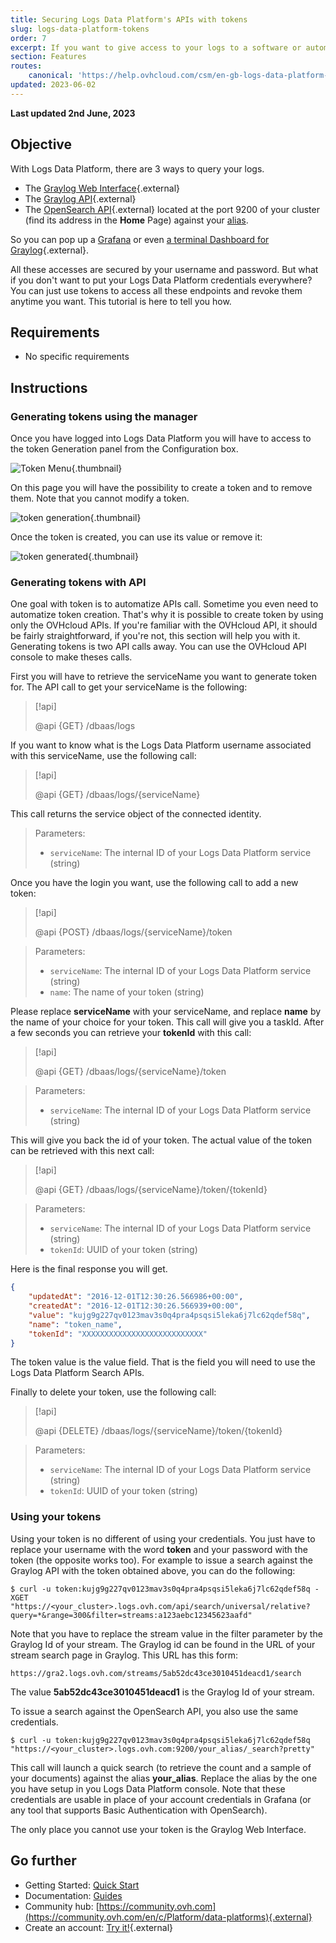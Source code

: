```yaml
---
title: Securing Logs Data Platform's APIs with tokens
slug: logs-data-platform-tokens
order: 7
excerpt: If you want to give access to your logs to a software or automatize some tasks depending on your logs. You will maybe need to access them through the API. The most secure way to do this is to use tokens.
section: Features
routes:
    canonical: 'https://help.ovhcloud.com/csm/en-gb-logs-data-platform-tokens?id=kb_article_view&sysparm_article=KB0037687'
updated: 2023-06-02
---
```


**Last updated 2nd June, 2023**

## Objective

With Logs Data Platform, there are 3 ways to query your logs.

- The [Graylog Web Interface](https://gra1.logs.ovh.com){.external}
- The [Graylog API](https://gra1.logs.ovh.com/api/api-browser/global/index.html#!/search47universal47relative/searchRelative){.external}
- The [OpenSearch API](https://opensearch.org/docs/latest/opensearch/query-dsl/index/){.external} located at the port 9200 of your cluster (find its address in the **Home** Page) against your [alias](/pages/platform/logs-data-platform/visualization_opensearch_dashboards).

So you can pop up a [Grafana](/pages/platform/logs-data-platform/visualization_grafana) or even [a terminal Dashboard for Graylog](https://github.com/Graylog2/cli-dashboard){.external}.

All these accesses are secured by your username and password. But what if you don't want to put your Logs Data Platform credentials everywhere? You can just use tokens to access all these endpoints and revoke them anytime you want. This tutorial is here to tell you how.


## Requirements

- No specific requirements


## Instructions

### Generating tokens using the manager

Once you have logged into Logs Data Platform you will have to access to the token Generation panel from the Configuration box.

![Token Menu](images/token_menu.png){.thumbnail}

On this page you will have the possibility to create a token and to remove them. Note that you cannot modify a token.

![token generation](images/token_generation.png){.thumbnail}

Once the token is created, you can use its value or remove it:

![token generated](images/token_generated.png){.thumbnail}

### Generating tokens with API

One goal with token is to automatize APIs call. Sometime you even need to automatize token creation. That's why it is possible to create token by using only the OVHcloud APIs. If you're familiar with the OVHcloud API, it should be fairly straightforward, if you're not, this section will help you with it. Generating tokens is two API calls away. You can use the OVHcloud API console to make theses calls.

First you will have to retrieve the serviceName you want to generate token for. The API call to get your serviceName is the following:

> [!api]
>
> @api {GET} /dbaas/logs
>


If you want to know what is the Logs Data Platform username associated with this serviceName, use the following call:


> [!api]
>
> @api {GET} /dbaas/logs/{serviceName}
>

This call returns the service object of the connected identity.


> Parameters:
>
> - `serviceName`: The internal ID of your Logs Data Platform service (string)

Once you have the login you want, use the following call to add a new token:


> [!api]
>
> @api {POST} /dbaas/logs/{serviceName}/token
>


> Parameters:
>
> - `serviceName`: The internal ID of your Logs Data Platform service (string)
> - `name`: The name of your token (string)
>

Please replace **serviceName** with your serviceName, and replace **name** by the name of your choice for your token. This call will give you a taskId. After a few seconds you can retrieve your **tokenId** with this call:

> [!api]
>
> @api {GET} /dbaas/logs/{serviceName}/token
>

> Parameters:
>
> - `serviceName`: The internal ID of your Logs Data Platform service (string)
>

This will give you back the id of your token. The actual value of the token can be retrieved with this next call:

> [!api]
>
> @api {GET} /dbaas/logs/{serviceName}/token/{tokenId}
>

> Parameters:
>
> - `serviceName`: The internal ID of your Logs Data Platform service (string)
> - `tokenId`: UUID of your token (string)

Here is the final response you will get.

```json
{
    "updatedAt": "2016-12-01T12:30:26.566986+00:00",
    "createdAt": "2016-12-01T12:30:26.566939+00:00",
    "value": "kujg9g227qv0123mav3s0q4pra4psqsi5leka6j7lc62qdef58q",
    "name": "token_name",
    "tokenId": "XXXXXXXXXXXXXXXXXXXXXXXXXXX"
}
```

The token value is the value field. That is the field you will need to use the Logs Data Platform Search APIs.

Finally to delete your token, use the following call:


> [!api]
>
> @api {DELETE} /dbaas/logs/{serviceName}/token/{tokenId}
>


> Parameters:
>
> - `serviceName`: The internal ID of your Logs Data Platform service (string)
> - `tokenId`: UUID of your token (string)
>

### Using your tokens

Using your token is no different of using your credentials. You just have to replace your username with the word **token** and your password with the token (the opposite works too).
For example to issue a search against the Graylog API with the token obtained above, you can do the following:


```shell-session
$ curl -u token:kujg9g227qv0123mav3s0q4pra4psqsi5leka6j7lc62qdef58q -XGET "https://<your_cluster>.logs.ovh.com/api/search/universal/relative?query=*&range=300&filter=streams:a123aebc12345623aafd"
```

Note that you have to replace the stream value in the filter parameter by the Graylog Id of your stream. The Graylog id can be found in the URL of your stream search page in Graylog.
This URL has this form:

```
https://gra2.logs.ovh.com/streams/5ab52dc43ce3010451deacd1/search
```

The value **5ab52dc43ce3010451deacd1** is the Graylog Id of your stream.


To issue a search against the OpenSearch API, you also use the same credentials.

```shell-session
$ curl -u token:kujg9g227qv0123mav3s0q4pra4psqsi5leka6j7lc62qdef58q "https://<your_cluster>.logs.ovh.com:9200/your_alias/_search?pretty"
```

This call will launch a quick search (to retrieve the count and a sample of your documents) against the alias **your_alias**. Replace the alias by the one you have setup in you Logs Data Platform console. Note that these credentials are usable in place of your account credentials in Grafana (or any tool that supports Basic Authentication with OpenSearch).

The only place you cannot use your token is the Graylog Web Interface.

## Go further

- Getting Started: [Quick Start](/pages/platform/logs-data-platform/getting_started_quick_start)
- Documentation: [Guides](https://docs.ovh.com/pl/logs-data-platform/)
- Community hub: [https://community.ovh.com](https://community.ovh.com/en/c/Platform/data-platforms){.external}
- Create an account: [Try it!](https://www.ovh.com/fr/order/express/#/express/review?products=~(~(planCode~'logs-account~productId~'logs))){.external}
